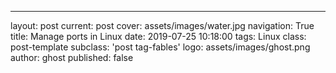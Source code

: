 ---
layout: post
current: post
cover: assets/images/water.jpg
navigation: True
title: Manage ports in Linux
date: 2019-07-25 10:18:00
tags: Linux
class: post-template
subclass: 'post tag-fables'
logo: assets/images/ghost.png
author: ghost
published: false
